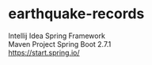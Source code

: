 # earthquake-records
Intellij Idea 
Spring Framework <br />
Maven Project Spring Boot 2.7.1 <br />
https://start.spring.io/ <br />
